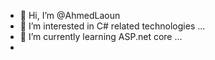 - 👋 Hi, I’m @AhmedLaoun
- 👀 I’m interested in C# related technologies ...
- 🌱 I’m currently learning ASP.net core ...
-

<!---
AhmedLaoun/AhmedLaoun is a ✨ special ✨ repository because its `README.md` (this file) appears on your GitHub profile.
You can click the Preview link to take a look at your changes.
--->
